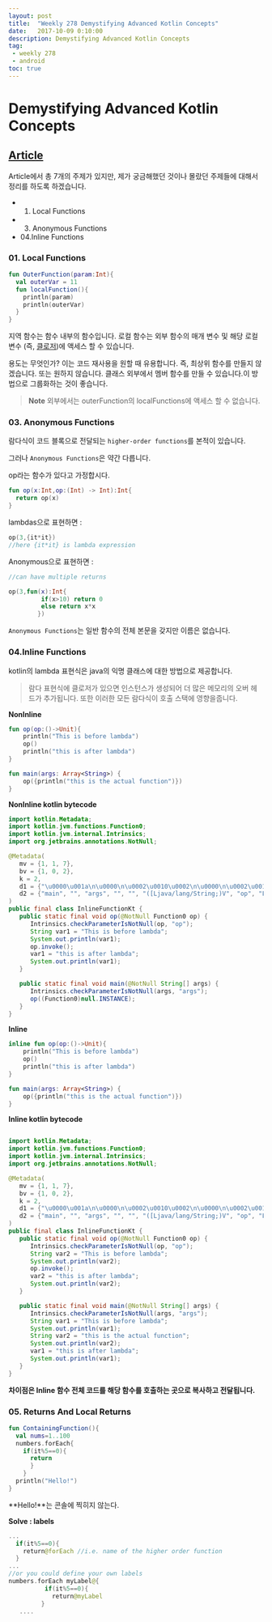 ```yaml
---
layout: post
title:  "Weekly 278 Demystifying Advanced Kotlin Concepts"
date:   2017-10-09 0:10:00
description: Demystifying Advanced Kotlin Concepts
tag:
 - weekly 278
 - android
toc: true
---
```


# Demystifying Advanced Kotlin Concepts
## [Article][source] 

Article에서 총 7개의 주제가 있지만, 제가 궁금해했던 것이나 몰랐던 주제들에 대해서 정리를 하도록 하겠습니다.   
* 01. Local Functions
* 03. Anonymous Functions
* 04.Inline Functions

### 01. Local Functions

```kotlin
fun OuterFunction(param:Int){
  val outerVar = 11
  fun localFunction(){
    println(param)
    println(outerVar)
  }
}
```
지역 함수는 함수 내부의 함수입니다. 
로컬 함수는 외부 함수의 매개 변수 및 해당 로컬 변수 (즉, [클로저][closure])에 액세스 할 수 있습니다.

용도는 무엇인가?
이는 코드 재사용을 원할 때 유용합니다. 즉, 최상위 함수를 만들지 않겠습니다. 또는 원하지 않습니다.
클래스 외부에서 멤버 함수를 만들 수 있습니다.이 방법으로 그룹화하는 것이 좋습니다.

> **Note** 외부에서는 outerFunction의 localFunctions에 액세스 할 수 없습니다.


### 03. Anonymous Functions

람다식이 코드 블록으로 전달되는 `higher-order functions`를 본적이 있습니다. 

그러나 `Anonymous Functions`은 약간 다릅니다. 

op라는 함수가 있다고 가정합시다.
```kotlin
fun op(x:Int,op:(Int) -> Int):Int{
  return op(x)
}
```

lambdas으로 표현하면 : 

```kotlin
op(3,{it*it})
//here {it*it} is lambda expression
```

Anonymous으로 표현하면 : 
```kotlin
//can have multiple returns

op(3,fun(x):Int{
         if(x>10) return 0
         else return x*x
        })
```

`Anonymous Functions`는 일반 함수의 전체 본문을 갖지만 이름은 없습니다.

### 04.Inline Functions

kotlin의 lambda 표현식은 java의 익명 클래스에 대한 방법으로 제공합니다.
> 람다 표현식에 클로저가 있으면 인스턴스가 생성되어 더 많은 메모리의 오버 헤드가 추가됩니다.
> 또한 이러한 모든 람다식이 호출 스택에 영향을줍니다.


**NonInline**

```kotlin
fun op(op:()->Unit){
    println("This is before lambda")
    op()
    println("this is after lambda")
}

fun main(args: Array<String>) {
    op({println("this is the actual function")})
}
```

**NonInline kotlin bytecode**
```java
import kotlin.Metadata;
import kotlin.jvm.functions.Function0;
import kotlin.jvm.internal.Intrinsics;
import org.jetbrains.annotations.NotNull;

@Metadata(
   mv = {1, 1, 7},
   bv = {1, 0, 2},
   k = 2,
   d1 = {"\u0000\u001a\n\u0000\n\u0002\u0010\u0002\n\u0000\n\u0002\u0010\u0011\n\u0002\u0010\u000e\n\u0002\b\u0002\n\u0002\u0018\u0002\n\u0000\u001a\u0019\u0010\u0000\u001a\u00020\u00012\f\u0010\u0002\u001a\b\u0012\u0004\u0012\u00020\u00040\u0003¢\u0006\u0002\u0010\u0005\u001a\u0014\u0010\u0006\u001a\u00020\u00012\f\u0010\u0006\u001a\b\u0012\u0004\u0012\u00020\u00010\u0007¨\u0006\b"},
   d2 = {"main", "", "args", "", "", "([Ljava/lang/String;)V", "op", "Lkotlin/Function0;", "production sources for module IdeaProjects-random_main"}
)
public final class InlineFunctionKt {
   public static final void op(@NotNull Function0 op) {
      Intrinsics.checkParameterIsNotNull(op, "op");
      String var1 = "This is before lambda";
      System.out.println(var1);
      op.invoke();
      var1 = "this is after lambda";
      System.out.println(var1);
   }

   public static final void main(@NotNull String[] args) {
      Intrinsics.checkParameterIsNotNull(args, "args");
      op((Function0)null.INSTANCE);
   }
}
```

**Inline**
```kotlin
inline fun op(op:()->Unit){
    println("This is before lambda")
    op()
    println("this is after lambda")
}

fun main(args: Array<String>) {
    op({println("this is the actual function")})
}
```

**Inline kotlin bytecode**
```java

import kotlin.Metadata;
import kotlin.jvm.functions.Function0;
import kotlin.jvm.internal.Intrinsics;
import org.jetbrains.annotations.NotNull;

@Metadata(
   mv = {1, 1, 7},
   bv = {1, 0, 2},
   k = 2,
   d1 = {"\u0000\u001a\n\u0000\n\u0002\u0010\u0002\n\u0000\n\u0002\u0010\u0011\n\u0002\u0010\u000e\n\u0002\b\u0002\n\u0002\u0018\u0002\n\u0000\u001a\u0019\u0010\u0000\u001a\u00020\u00012\f\u0010\u0002\u001a\b\u0012\u0004\u0012\u00020\u00040\u0003¢\u0006\u0002\u0010\u0005\u001a\u0017\u0010\u0006\u001a\u00020\u00012\f\u0010\u0006\u001a\b\u0012\u0004\u0012\u00020\u00010\u0007H\u0086\b¨\u0006\b"},
   d2 = {"main", "", "args", "", "", "([Ljava/lang/String;)V", "op", "Lkotlin/Function0;", "production sources for module IdeaProjects-random_main"}
)
public final class InlineFunctionKt {
   public static final void op(@NotNull Function0 op) {
      Intrinsics.checkParameterIsNotNull(op, "op");
      String var2 = "This is before lambda";
      System.out.println(var2);
      op.invoke();
      var2 = "this is after lambda";
      System.out.println(var2);
   }

   public static final void main(@NotNull String[] args) {
      Intrinsics.checkParameterIsNotNull(args, "args");
      String var1 = "This is before lambda";
      System.out.println(var1);
      String var2 = "this is the actual function";
      System.out.println(var2);
      var1 = "this is after lambda";
      System.out.println(var1);
   }
}
```
**차이점은 Inline 함수 전체 코드를 해당 함수를 호출하는 곳으로 복사하고 전달됩니다.**

### 05. Returns And Local Returns

```kotlin
fun ContainingFunction(){
  val nums=1..100
  numbers.forEach{
    if(it%5==0){
      return
      }
    }
  println("Hello!")
}
```

**Hello!**는 콘솔에 찍히지 않는다.

**Solve : labels** 

```kotlin
...
  if(it%5==0){
    return@forEach //i.e. name of the higher order function
  }
...
//or you could define your own labels
numbers.forEach myLabel@{
          if(it%5==0){
            return@myLabel  
         }
   ....
```

  [source]: https://dev.to/praveenkajla/demystifying-advance-kotlin-concepts-a97
  [closure]: https://ko.wikipedia.org/wiki/%ED%81%B4%EB%A1%9C%EC%A0%80_(%EC%BB%B4%ED%93%A8%ED%84%B0_%ED%94%84%EB%A1%9C%EA%B7%B8%EB%9E%98%EB%B0%8D)
  [infix]: /2017-10-01-weekly61-infix-in-kotlin/